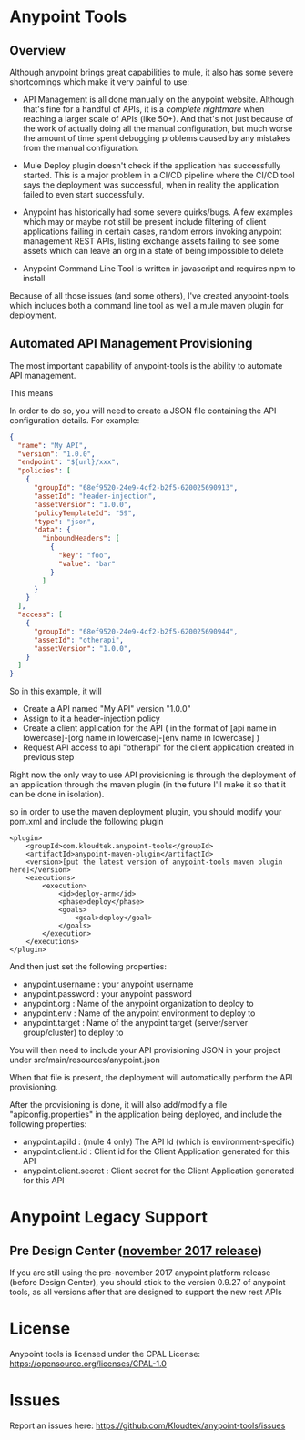 # Anypoint Tools

## Overview

Although anypoint brings great capabilities to mule, it also has some severe shortcomings which make it very painful to use:

* API Management is all done manually on the anypoint website. Although that's fine for a handful of APIs, it is a *complete
nightmare* when reaching a larger scale of APIs (like 50+). And that's not just because of the work of actually doing all the
manual configuration, but much worse the amount of time spent debugging problems caused by any mistakes from the manual configuration.

* Mule Deploy plugin doesn't check if the application has successfully started. This is a major problem in a CI/CD pipeline
where the CI/CD tool says the deployment was successful, when in reality the application failed to even start successfully.

* Anypoint has historically had some severe quirks/bugs. A few examples which may or maybe not still be present include
filtering of client applications failing in certain cases, random errors invoking anypoint management REST APIs, listing 
exchange assets failing to see some assets which can leave an org in a state of being impossible to delete

* Anypoint Command Line Tool is written in javascript and requires npm to install

Because of all those issues (and some others), I've created anypoint-tools which includes both a command line tool as well
a mule maven plugin for deployment.

## Automated API Management Provisioning

The most important capability of anypoint-tools is the ability to automate API management.

This means 

In order to do so, you will need to create a JSON file containing the API configuration details. For example:

```json
{
  "name": "My API",
  "version": "1.0.0",
  "endpoint": "${url}/xxx",
  "policies": [
    {
      "groupId": "68ef9520-24e9-4cf2-b2f5-620025690913",
      "assetId": "header-injection",
      "assetVersion": "1.0.0",
      "policyTemplateId": "59",
      "type": "json",
      "data": {
        "inboundHeaders": [
          {
            "key": "foo",
            "value": "bar"
          }
        ]
      }
    }
  ],
  "access": [
    {
      "groupId": "68ef9520-24e9-4cf2-b2f5-620025690944",
      "assetId": "otherapi",
      "assetVersion": "1.0.0",
    }
  ]
}
```

So in this example, it will 

- Create a API named "My API" version "1.0.0"
- Assign to it a header-injection policy
- Create a client application for the API ( in the format of \[api name in lowercase]-\[org name in lowercase]-\[env name in lowercase] )
- Request API access to api "otherapi" for the client application created in previous step

Right now the only way to use API provisioning is through the deployment of an application through the maven plugin (in 
the future I'll make it so that it can be done in isolation).

so in order to use the maven deployment plugin, you should modify your pom.xml and include the following plugin

```$xml
<plugin>
    <groupId>com.kloudtek.anypoint-tools</groupId>
    <artifactId>anypoint-maven-plugin</artifactId>
    <version>[put the latest version of anypoint-tools maven plugin here]</version>
    <executions>
        <execution>
            <id>deploy-arm</id>
            <phase>deploy</phase>
            <goals>
                <goal>deploy</goal>
            </goals>
        </execution>
    </executions>
</plugin>
```

And then just set the following properties:

- anypoint.username : your anypoint username
- anypoint.password : your anypoint password
- anypoint.org : Name of the anypoint organization to deploy to
- anypoint.env : Name of the anypoint environment to deploy to
- anypoint.target : Name of the anypoint target (server/server group/cluster) to deploy to

You will then need to include your API provisioning JSON in your project under src/main/resources/anypoint.json

When that file is present, the deployment will automatically perform the API provisioning.

After the provisioning is done, it will also add/modify a file "apiconfig.properties" in the application being deployed, and 
include the following properties:

- anypoint.apiId : (mule 4 only) The API Id (which is environment-specific)
- anypoint.client.id : Client id for the Client Application generated for this API
- anypoint.client.secret : Client secret for the Client Application generated for this API

# Anypoint Legacy Support

## Pre Design Center ([november 2017 release](https://blogs.mulesoft.com/dev/news-dev/anypoint-platform-nov-2017-release/))

If you are still using the pre-november 2017 anypoint platform release (before Design Center), you should stick 
to the version 0.9.27 of anypoint tools, as all versions after that are designed to support the new rest APIs

# License

Anypoint tools is licensed under the CPAL License: https://opensource.org/licenses/CPAL-1.0

# Issues

Report an issues here: https://github.com/Kloudtek/anypoint-tools/issues

